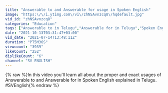 ```yaml
---
title: "Answerable to and Answerable for usage in Spoken English"
image: "https:\/\/i.ytimg.com\/vi\/zhNSAvnzcq8\/hqdefault.jpg"
vid_id: "zhNSAvnzcq8"
categories: "Education"
tags: ["Answerable to in Telugu","Answerable for in Telugu","Spoken English in Telugu"]
date: "2021-10-13T03:31:47+03:00"
vid_date: "2021-07-14T13:48:11Z"
duration: "PT5M36S"
viewcount: "3939"
likeCount: "252"
dislikeCount: "6"
channel: "SV ENGLISH"
---
```

{% raw %}In this video you'll learn all about the proper and exact usages of Answerable to and Answerable for in Spoken English explained in Telugu.<br />#SVEnglish{% endraw %}
